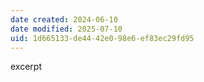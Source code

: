 ```yaml
---
date created: 2024-06-10
date modified: 2025-07-10
uid: 1d665133-de44-42e0-98e6-ef83ec29fd95
---
```


excerpt

<!-- more -->
